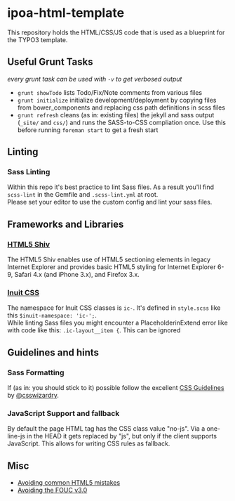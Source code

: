 # ipoa-html-template

This repository holds the HTML/CSS/JS code that is used as a blueprint for the TYPO3 template.

## Useful Grunt Tasks

_every grunt task can be used with `-v` to get verbosed output_

* `grunt showTodo` lists Todo/Fix/Note comments from various files
* `grunt initialize` initialize development/deployment by copying files from bower_components and replacing css path definitions in scss files 
* `grunt refresh` cleans (as in: existing files) the jekyll and sass output (`_site/` and `css/`) and runs the SASS-to-CSS compliation once. Use this before running `foreman start` to get a fresh start

## Linting

### Sass Linting

Within this repo it's best practice to lint Sass files. As a result you'll find `scss-lint` in the Gemfile and `.scss-lint.yml` at root.  
Please set your editor to use the custom config and lint your sass files.

## Frameworks and Libraries

### [HTML5 Shiv](https://github.com/aFarkas/html5shiv)

The HTML5 Shiv enables use of HTML5 sectioning elements in legacy Internet Explorer and provides basic HTML5 styling for Internet Explorer 6-9, Safari 4.x (and iPhone 3.x), and Firefox 3.x.

### [Inuit CSS](https://github.com/inuitcss)

The namespace for Inuit CSS classes is `ic-`. It's defined in `style.scss` like this `$inuit-namespace: 'ic-';`.  
While linting Sass files you might encounter a PlaceholderinExtend error like with code like this: `.ic-layout__item {`. This can be ignored

## Guidelines and hints

### Sass Formatting

If (as in: you should stick to it) possible follow the excellent [CSS Guidelines](http://cssguidelin.es) by [@csswizardry](https://twitter.com/csswizardry).

### JavaScript Support and fallback

By default the page HTML tag has the CSS class value "no-js". Via a one-line-js in the HEAD it gets replaced by "js", but only if the client supports JavaScript. This allows for writing CSS rules as fallback.

## Misc

* [Avoiding common HTML5 mistakes](http://html5doctor.com/avoiding-common-html5-mistakes/)
* [Avoiding the FOUC v3.0](http://www.paulirish.com/2009/avoiding-the-fouc-v3/)